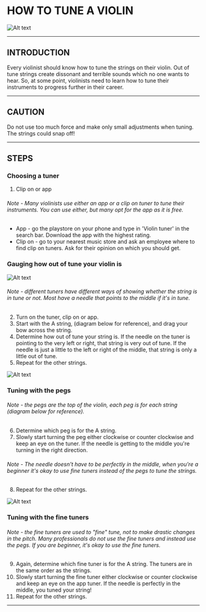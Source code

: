 # HOW TO TUNE A VIOLIN 
![Alt text](https://www.connollymusic.com/hs-fs/hubfs/How-Do-I-Create-Great-Sounds-Violin-Blog.jpg?width=760&name=How-Do-I-Create-Great-Sounds-Violin-Blog.jpg)

---
## INTRODUCTION 

Every violinist should know how to tune the strings on their violin. Out of tune strings create dissonant and terrible sounds which no one wants to hear. So, at some point, violinists need to learn how to tune their instruments to progress further in their career. 

---
## CAUTION 

Do not use too much force and make only small adjustments when tuning. The strings could snap off!

---
## STEPS

### Choosing a tuner
1. Clip on or app
###### Note - Many violinists use either an app or a clip on tuner to tune their instruments. You can use either, but many opt for the app as it is free. 
* App - go the playstore on your phone and type in 'Violin tuner' in the search bar. Download the app with the highest rating. 
* Clip on - go to your nearest music store and ask an employee where to find clip on tuners. Ask for their opinion on which you should get. 

### Gauging how out of tune your violin is
![Alt text](https://image.winudf.com/v2/image1/Y29tLnQ0YS50dW5lci52aW9saW5fc2NyZWVuXzBfMTU1NTU1NDIwNF8wMzg/screen-0.jpg?fakeurl=1&type=.jpg)
###### Note - different tuners have different ways of showing whether the string is in tune or not. Most have a needle that points to the middle if it's in tune. 
2. Turn on the tuner, clip on or app.
3. Start with the A string, (diagram below for reference), and drag your bow across the string. 
4. Determine how out of tune your string is. If the needle on the tuner is pointing to the very left or right, that string is very out of tune. If the needle is just a little to the left or right of the middle, that string is only a little out of tune. 
5. Repeat for the other strings.

![Alt text](https://www.learntoplaymusic.com/blog/wp-content/uploads/2014/09/Violin-Open-String-Names.jpg)

### Tuning with the pegs 
###### Note - the pegs are the top of the violin, each peg is for each string (diagram below for reference).
6. Determine which peg is for the A string.
7. Slowly start turning the peg either clockwise or counter clockwise and keep an eye on the tuner. If the needle is getting to the middle you're turning in the right direction. 
###### Note - The needle doesn't have to be perfectly in the middle, when you're a beginner it's okay to use fine tuners instead of the pegs to tune the strings.
8. Repeat for the other strings.

![Alt text](https://store.fisherviolins.com/v/vspfiles/images/pegbox.jpg)

### Tuning with the fine tuners
###### Note - the fine tuners are used to "fine" tune, not to make drastic changes in the pitch. Many professionals do not use the fine tuners and instead use the pegs. If you are beginner, it's okay to use the fine tuners.  
9. Again, determine which fine tuner is for the A string. The tuners are in the same order as the strings. 
10. Slowly start turning the fine tuner either clockwise or counter clockwise and keep an eye on the app tuner. If the needle is perfectly in the middle, you tuned your string!
11. Repeat for the other strings.

---
